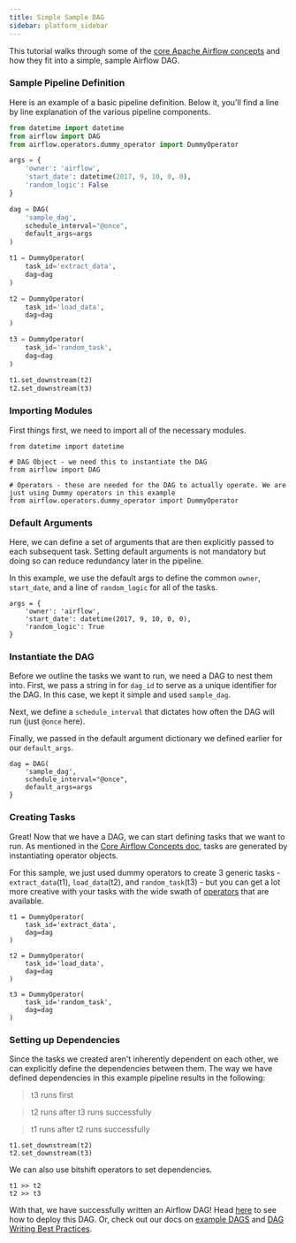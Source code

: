 ```yaml
---
title: Simple Sample DAG
sidebar: platform_sidebar
---
```


This tutorial walks through some of the [core Apache Airflow concepts](/v2/apache_airflow/tutorial/core-airflow-concepts) and how they fit into a simple, sample Airflow DAG.

### Sample Pipeline Definition
Here is an example of a basic pipeline definition. Below it, you'll find a line by line explanation of the various pipeline components.

~~~ python
from datetime import datetime
from airflow import DAG
from airflow.operators.dummy_operator import DummyOperator

args = {
    'owner': 'airflow',
    'start_date': datetime(2017, 9, 10, 0, 0),
    'random_logic': False
}

dag = DAG(
    'sample_dag',
    schedule_interval="@once",
    default_args=args
)

t1 = DummyOperator(
    task_id='extract_data',
    dag=dag
)

t2 = DummyOperator(
    task_id='load_data',
    dag=dag
)

t3 = DummyOperator(
    task_id='random_task',
    dag=dag
)

t1.set_downstream(t2)
t2.set_downstream(t3)
~~~

### Importing Modules
First things first, we need to import all of the necessary modules.

~~~
from datetime import datetime

# DAG Object - we need this to instantiate the DAG
from airflow import DAG

# Operators - these are needed for the DAG to actually operate. We are just using Dummy operators in this example
from airflow.operators.dummy_operator import DummyOperator
~~~

### Default Arguments
Here, we can define a set of arguments that are then explicitly passed to each subsequent task. Setting default arguments is not mandatory but doing so can reduce redundancy later in the pipeline.

In this example, we use the default args to define the common `owner`, `start_date`, and a line of `random_logic` for all of the tasks.

~~~
args = {
    'owner': 'airflow',
    'start_date': datetime(2017, 9, 10, 0, 0),
    'random_logic': True
}
~~~

### Instantiate the DAG
Before we outline the tasks we want to run, we need a DAG to nest them into. First, we pass a string in for `dag_id` to serve as a unique identifier for the DAG. In this case, we kept it simple and used `sample_dag`.

Next, we define a `schedule_interval` that dictates how often the DAG will run (just `@once` here).

Finally, we passed in the default argument dictionary we defined earlier for our `default_args`.

~~~
dag = DAG(
    'sample_dag',
    schedule_interval="@once",
    default_args=args
}
~~~

### Creating Tasks
Great! Now that we have a DAG, we can start defining tasks that we want to run. As mentioned in the [Core Airflow Concepts doc](/v2/apache_airflow/tutorial/core-airflow-concepts), tasks are generated by instantiating operator objects.

For this sample, we just used dummy operators to create 3 generic tasks - `extract_data`(t1), `load_data`(t2), and `random_task`(t3) - but you can get a lot more creative with your tasks with the wide swath of [operators](/v2/apache_airflow/operators/overview.html) that are available.

~~~
t1 = DummyOperator(
    task_id='extract_data',
    dag=dag
)

t2 = DummyOperator(
    task_id='load_data',
    dag=dag
)

t3 = DummyOperator(
    task_id='random_task',
    dag=dag
)
~~~

### Setting up Dependencies
Since the tasks we created aren't inherently dependent on each other, we can explicitly define the dependencies between them. The way we have defined dependencies in this example pipeline results in the following:

>t3 runs first

>t2 runs after t3 runs successfully

>t1 runs after t2 runs successfully

~~~
t1.set_downstream(t2)
t2.set_downstream(t3)
~~~

We can also use bitshift operators to set dependencies.

~~~
t1 >> t2
t2 >> t3
~~~

With that, we have successfully written an Airflow DAG! Head [here](https://astronomer.io/docs/getting-started) to see how to deploy this DAG. Or, check out our docs on [example DAGS](https://github.com/astronomerio/example-dags) and [DAG Writing Best Practices](https://www.astronomer.io/guides/dag-best-practices/).

